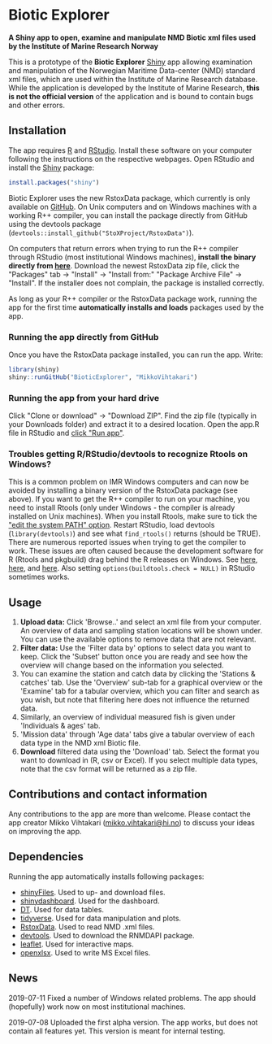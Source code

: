 # Biotic Explorer 
**A Shiny app to open, examine and manipulate NMD Biotic xml files used by the Institute of Marine Research Norway**

This is a prototype of the **Biotic Explorer** [Shiny](https://shiny.rstudio.com/) app allowing examination and manipulation of the Norwegian Maritime Data-center (NMD) standard xml files, which are used within the Institute of Marine Research database. While the application is developed by the Institute of Marine Research, **this is not the official version** of the application and is bound to contain bugs and other errors. 

## Installation

The app requires [R](https://www.r-project.org/) and [RStudio](https://www.rstudio.com/). Install these software on your computer following the instructions on the respective webpages. Open RStudio and install the [Shiny](https://shiny.rstudio.com/) package:




```r
install.packages("shiny")
```

Biotic Explorer uses the new RstoxData package, which currently is only available on [GitHub](https://github.com/StoXProject/RstoxData/releases). On Unix computers and on Windows machines with a working R++ compiler, you can install the package directly from GitHub using the devtools package (`devtools::install_github("StoXProject/RstoxData")`). 

On computers that return errors when trying to run the R++ compiler through RStudio (most institutional Windows machines), **install the binary directly from [here](https://github.com/StoXProject/RstoxData/releases)**. Download the newest RstoxData zip file, click the "Packages" tab -> "Install" -> "Install from:" "Package Archive File" -> "Install". If the installer does not complain, the package is installed correctly.

As long as your R++ compiler or the RstoxData package work, running the app for the first time **automatically installs and loads** packages used by the app. 

### Running the app directly from GitHub

Once you have the RstoxData package installed, you can run the app. Write:


```r
library(shiny)
shiny::runGitHub("BioticExplorer", "MikkoVihtakari")
```

### Running the app from your hard drive

Click "Clone or download" -> "Download ZIP". Find the zip file (typically in your Downloads folder) and extract it to a desired location. Open the app.R file in RStudio and [click "Run app"](https://shiny.rstudio.com/tutorial/written-tutorial/lesson1/).

### Troubles getting R/RStudio/devtools to recognize Rtools on Windows?

This is a common problem on IMR Windows computers and can now be avoided by installing a binary version of the RstoxData package (see above). If you want to get the R++ compiler to run on your machine, you need to install Rtools (only under Windows - the compiler is already installed on Unix machines). When you install Rtools, make sure to tick the ["edit the system PATH" option](http://stat545.com/packages01_system-prep.html). Restart RStudio, load devtools (`library(devtools)`) and see what `find_rtools()` returns (should be TRUE). There are numerous reported issues when trying to get the compiler to work. These issues are often caused because the development software for R (Rtools and pkgbuild) drag behind the R releases on Windows. See [here](https://github.com/r-lib/devtools/issues/1772), [here](https://stackoverflow.com/questions/51830648/rstudio-not-finding-rtools), and [here](https://stackoverflow.com/questions/33103203/rtools-is-not-being-detected-from-rstudio). Also setting `options(buildtools.check = NULL)` in RStudio sometimes works. 

## Usage

1. **Upload data:** Click 'Browse..' and select an xml file from your computer. An overview of data and sampling station locations will be shown under. You can use the available options to remove data that are not relevant.
2. **Filter data:** Use the 'Filter data by' options to select data you want to keep. Click the 'Subset' button once you are ready and see how the overview will change based on the information you selected.
3. You can examine the station and catch data by clicking the 'Stations & catches' tab. Use the 'Overview' sub-tab for a graphical overview or the 'Examine' tab for a tabular overview, which you can filter and search as you wish, but note that filtering here does not influence the returned data.
4. Similarly, an overview of individual measured fish is given under 'Individuals & ages' tab.
5. 'Mission data' through 'Age data' tabs give a tabular overview of each data type in the NMD xml Biotic file.
6. **Download** filtered data using the 'Download' tab. Select the format you want to download in (R, csv or Excel). If you select multiple data types, note that the csv format will be returned as a zip file.

## Contributions and contact information

Any contributions to the app are more than welcome. Please contact the app creator Mikko Vihtakari (<mikko.vihtakari@hi.no>) to discuss your ideas on improving the app.

## Dependencies

Running the app automatically installs following packages:

- [shinyFiles](https://cran.r-project.org/web/packages/shinyFiles/index.html). Used to up- and download files.  
- [shinydashboard](https://cran.r-project.org/web/packages/shinydashboard/index.html). Used for the dashboard.
- [DT](https://cran.r-project.org/web/packages/DT/index.html). Used for data tables.
- [tidyverse](https://cran.r-project.org/web/packages/tidyverse/index.html). Used for data manipulation and plots.
- [RstoxData](https://github.com/StoXProject/RstoxData). Used to read NMD .xml files.
- [devtools](https://cran.r-project.org/web/packages/devtools/index.html). Used to download the RNMDAPI package.
- [leaflet](https://cran.r-project.org/web/packages/leaflet/index.html). Used for interactive maps.
- [openxlsx](https://cran.r-project.org/web/packages/openxlsx/index.html). Used to write MS Excel files. 

## News

2019-07-11 Fixed a number of Windows related problems. The app should (hopefully) work now on most institutional machines. 

2019-07-08 Uploaded the first alpha version. The app works, but does not contain all features yet. This version is meant for internal testing. 
